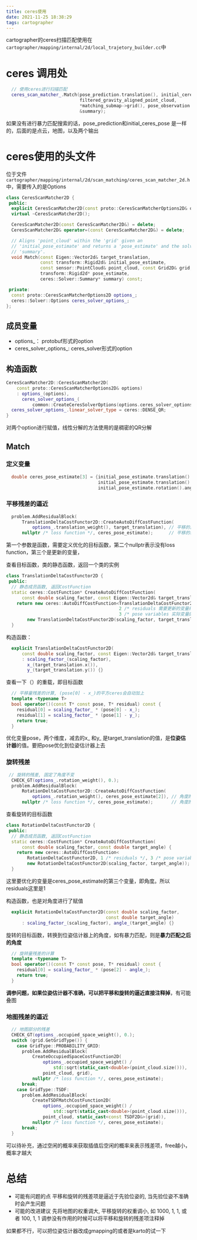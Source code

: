 ```yaml
---
title: ceres使用
date: 2021-11-25 18:38:29
tags: cartographer
---
```


cartographer的ceres扫描匹配使用在`cartographer/mapping/internal/2d/local_trajetory_builder.cc`中

# ceres 调用处

```c++
  // 使用ceres进行扫描匹配
  ceres_scan_matcher_.Match(pose_prediction.translation(), initial_ceres_pose,
                            filtered_gravity_aligned_point_cloud,
                            *matching_submap->grid(), pose_observation.get(),
                            &summary);
```

如果没有进行暴力匹配搜索的话，pose_prediction和initial_ceres_pose 是一样的，后面的是点云，地图，以及两个输出



# ceres使用的头文件

位于文件`cartographer/mapping/internal/2d/scan_matching/ceres_scan_matcher_2d.h`中，需要传入的是Options

```c++
class CeresScanMatcher2D {
 public:
  explicit CeresScanMatcher2D(const proto::CeresScanMatcherOptions2D& options);
  virtual ~CeresScanMatcher2D();

  CeresScanMatcher2D(const CeresScanMatcher2D&) = delete;
  CeresScanMatcher2D& operator=(const CeresScanMatcher2D&) = delete;

  // Aligns 'point_cloud' within the 'grid' given an
  // 'initial_pose_estimate' and returns a 'pose_estimate' and the solver
  // 'summary'.
  void Match(const Eigen::Vector2d& target_translation,
             const transform::Rigid2d& initial_pose_estimate,
             const sensor::PointCloud& point_cloud, const Grid2D& grid,
             transform::Rigid2d* pose_estimate,
             ceres::Solver::Summary* summary) const;

 private:
  const proto::CeresScanMatcherOptions2D options_;
  ceres::Solver::Options ceres_solver_options_;
};
```

## 成员变量

- options_： protobuf形式的option
- ceres_solver_options_: ceres_solver形式的option

## 构造函数

```c++
CeresScanMatcher2D::CeresScanMatcher2D(
    const proto::CeresScanMatcherOptions2D& options)
    : options_(options),
      ceres_solver_options_(
          common::CreateCeresSolverOptions(options.ceres_solver_options())) {
  ceres_solver_options_.linear_solver_type = ceres::DENSE_QR;
}
```

对两个option进行赋值，线性分解的方法使用的是稠密的QR分解

## Match

### 定义变量

```c++
  double ceres_pose_estimate[3] = {initial_pose_estimate.translation().x(),
                                   initial_pose_estimate.translation().y(),
                                   initial_pose_estimate.rotation().angle()};
```

### 平移残差的逼近

```c++
  problem.AddResidualBlock(
      TranslationDeltaCostFunctor2D::CreateAutoDiffCostFunction(
          options_.translation_weight(), target_translation), // 平移的目标值, 没有使用校准后的平移
      nullptr /* loss function */, ceres_pose_estimate);      // 平移的初值
```

第一个参数是函数，需要定义优化的目标函数，第二个nullptr表示没有loss function，第三个是更新的变量，

查看目标函数，类的静态函数，返回一个类的实例

```c++
class TranslationDeltaCostFunctor2D {
 public:
  // 静态成员函数, 返回CostFunction
  static ceres::CostFunction* CreateAutoDiffCostFunction(
      const double scaling_factor, const Eigen::Vector2d& target_translation) {
    return new ceres::AutoDiffCostFunction<TranslationDeltaCostFunctor2D,
                                           2 /* residuals 需要更新的变量维度*/, 
                                           3 /* pose variables 实际变量的维度*/>(
        new TranslationDeltaCostFunctor2D(scaling_factor, target_translation));
  }
```

构造函数：

```c++
  explicit TranslationDeltaCostFunctor2D(
      const double scaling_factor, const Eigen::Vector2d& target_translation)
      : scaling_factor_(scaling_factor),
        x_(target_translation.x()),
        y_(target_translation.y()) {}
```

查看一下（）的重载，即目标函数

```c++
  // 平移量残差的计算, (pose[0] - x_)的平方ceres会自动加上
  template <typename T>
  bool operator()(const T* const pose, T* residual) const {
    residual[0] = scaling_factor_ * (pose[0] - x_);
    residual[1] = scaling_factor_ * (pose[1] - y_);
    return true;
  }
```

优化变量pose，两个维度，减去的x_ 和y_ 是target_translation的值，是**位姿估计器**的值。要把pose优化到位姿估计器上去

### 旋转残差

```c++
 // 旋转的残差, 固定了角度不变
  CHECK_GT(options_.rotation_weight(), 0.);
  problem.AddResidualBlock(
      RotationDeltaCostFunctor2D::CreateAutoDiffCostFunction(
          options_.rotation_weight(), ceres_pose_estimate[2]), // 角度的目标值
      nullptr /* loss function */, ceres_pose_estimate);       // 角度的初值
```

查看旋转的目标函数

```c++
class RotationDeltaCostFunctor2D {
 public:
  // 静态成员函数, 返回CostFunction
  static ceres::CostFunction* CreateAutoDiffCostFunction(
      const double scaling_factor, const double target_angle) {
    return new ceres::AutoDiffCostFunction<
        RotationDeltaCostFunctor2D, 1 /* residuals */, 3 /* pose variables */>(
        new RotationDeltaCostFunctor2D(scaling_factor, target_angle));
  }
```

这里要优化的变量是ceres_pose_estimate的第三个变量，即角度。所以residuals这里是1



构造函数，也是对角度进行了赋值

```c++
  explicit RotationDeltaCostFunctor2D(const double scaling_factor,
                                      const double target_angle)
      : scaling_factor_(scaling_factor), angle_(target_angle) {}
```

旋转的目标函数，转换到位姿估计器上的角度，如有暴力匹配，则是**暴力匹配之后的角度**

```c++
  // 旋转量残差的计算
  template <typename T>
  bool operator()(const T* const pose, T* residual) const {
    residual[0] = scaling_factor_ * (pose[2] - angle_);
    return true;
  }
```

**调参问题，如果位姿估计器不准确，可以把平移和旋转的逼近直接注释掉**，有可能叠图

### 地图残差的逼近

```c++
  // 地图部分的残差
  CHECK_GT(options_.occupied_space_weight(), 0.);
  switch (grid.GetGridType()) {
    case GridType::PROBABILITY_GRID:
      problem.AddResidualBlock(
          CreateOccupiedSpaceCostFunction2D(
              options_.occupied_space_weight() /
                  std::sqrt(static_cast<double>(point_cloud.size())),
              point_cloud, grid),
          nullptr /* loss function */, ceres_pose_estimate);
      break;
    case GridType::TSDF:
      problem.AddResidualBlock(
          CreateTSDFMatchCostFunction2D(
              options_.occupied_space_weight() /
                  std::sqrt(static_cast<double>(point_cloud.size())),
              point_cloud, static_cast<const TSDF2D&>(grid)),
          nullptr /* loss function */, ceres_pose_estimate);
      break;
  }
```

可以待补充，通过空闲的概率来获取插值后空闲的概率来表示残差项，free越小，概率才越大

# 总结

- 可能有问题的点
  平移和旋转的残差项是逼近于先验位姿的, 当先验位姿不准确时会产生问题
- 可能的改进建议
  先将地图的权重调大, 平移旋转的权重调小, 如 1000, 1, 1, 或者 100, 1, 1
  调参没有作用的时候可以将平移和旋转的残差项注释掉

如果都不行，可以把位姿估计器改成gmapping的或者是karto的试一下